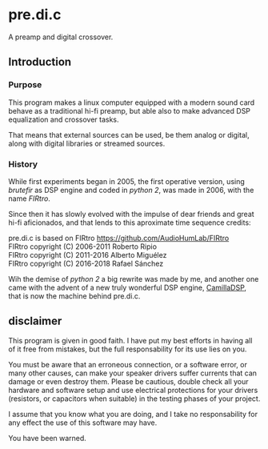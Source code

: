 # pre.di.c
A preamp and digital crossover.

## Introduction

### Purpose

This program makes a linux computer equipped with a modern sound card behave as a traditional hi-fi preamp, but able also to make advanced DSP equalization and crossover tasks.

That means that external sources can be used, be them analog or digital, along with digital libraries or streamed sources.

### History

While first experiments began in 2005, the first operative version, using _brutefir_ as DSP engine and coded in _python 2_, was made in 2006, with the name _FIRtro_.

Since then it has slowly evolved with the impulse of dear friends and great hi-fi aficionados, and that lends to this aproximate time sequence credits:

pre.di.c is based on FIRtro https://github.com/AudioHumLab/FIRtro  
FIRtro copyright (C) 2006-2011 Roberto Ripio  
FIRtro copyright (C) 2011-2016 Alberto Miguélez  
FIRtro copyright (C) 2016-2018 Rafael Sánchez  

Wih the demise of _python 2_ a big rewrite was made by me, and another one came with the advent of a new truly wonderful DSP engine, [CamillaDSP](https://github.com/HEnquist/camilladsp), that is now the machine behind pre.di.c.

## disclaimer

This program is given in good faith. I have put my best efforts in having all of it free from mistakes, but the full responsability for its use lies on you.

You must be aware that an erroneous connection, or a software error, or many other causes, can make your speaker drivers suffer currents that can damage or even destroy them. Please be cautious, double check all your hardware and software setup and use electrical protections for your drivers (resistors, or capacitors when suitable) in the testing phases of your project.

I assume that you know what you are doing, and I take no responsability for any effect the use of this software may have.

You have been warned.

